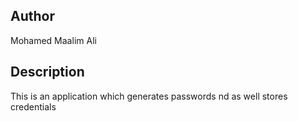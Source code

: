 ## Author
Mohamed Maalim Ali
## Description
This is an application which generates passwords nd as well stores credentials